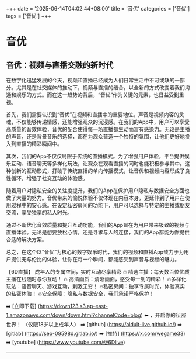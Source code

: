 +++
date = '2025-06-14T04:02:44+08:00'
title = '音优'
categories = ['音优']
tags = ['音优']
+++

# 音优

## 音优：视频与直播交融的新时代

在数字化迅猛发展的今天，视频和直播已经成为人们日常生活中不可或缺的一部分。尤其是在社交媒体的推动下，视频与直播的结合，以全新的方式改变着我们沟通和娱乐的方式。而在这一趋势的背后，“音优”作为关键的元素，也日益受到重视。

首先，我们需要认识到“音优”在视频和直播中的重要地位。声音是视频内容的灵魂，不仅能够传递情感，还能增强观众的沉浸感。在我们的App中，用户可以享受高质量的音效体验，音优的配合使得每一场直播都生动而富有感染力。无论是主播的声音，还是背景音乐的选择，都在为观众营造一个独特的氛围，让他们更好地投入到直播的精彩瞬间中。

其次，我们的App不仅仅局限于传统的直播模式。为了增强用户体验，平台提供娱乐互动、语音聊天等多样化玩法，让观众在观看直播的同时也能积极参与其中。这种创新的互动形式，打破了传统直播的单向传播模式，让音优和视频内容形成了良性循环，增强了社交互动的体验感。

随着用户对隐私安全的关注度提升，我们的App在保护用户隐私与数据安全方面也做了大量的努力。音优带来的愉悦体验不仅体现在内容本身，更延伸到了用户在使用过程中的安心感。在设定私密房间的功能下，用户可以选择与特定的主播或朋友交流，享受独享的私人时光。

通过不断优化音效质量和提升互动功能，我们的App旨在为用户带来极致的视频与直播体验。无论是想要放松心情，还是寻求与人的连接，我们的App都能为你提供合适的解决方案。

总之，在这个以“音优”为核心的数字娱乐时代，我们的视频和直播App致力于为用户提供无与伦比的体验，让你在每一个瞬间，都能感受到声音与视频的魅力。

【6D直播】
成年人的专属空间，实时互动尽享精彩
🔥 精选主播：每天数百位优质主播在线随时与你互动！
🔥 高清画质：清晰画面，感受每一刻的精彩！
🔥多样化玩法：语音聊天、游戏互动，刺激无穷！
🔥私密房间：独享专属时光，体验真实的私密体验！
🔥安全保障：隐私与数据安全，我们承诺严格保护！

➡️ [立即下载] (https://down123.s3.ap-east-1.amazonaws.com/down/down.html?channelCode=blog) ⬅️ ，开启你的私密世界！
（仅限18岁以上成年人）
➡️ [github] (https://aldult-live.github.io/)
➡️ [gitlab] (https://seo-09598d.gitlab.io/)
➡️ [推特] (https://x.com/wegame33)
➡️ [youtube] (https://www.youtube.com/@6Dlive)

---
